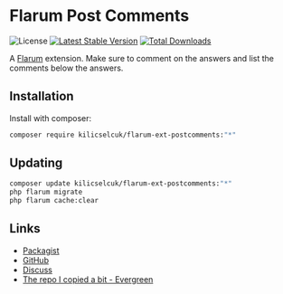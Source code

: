# Flarum Post Comments

![License](https://img.shields.io/badge/license-MIT-blue.svg) [![Latest Stable Version](https://img.shields.io/packagist/v/kilicselcuk/flarum-ext-postcomments.svg)](https://packagist.org/packages/kilicselcuk/flarum-ext-postcomments) [![Total Downloads](https://img.shields.io/packagist/dt/kilicselcuk/flarum-ext-postcomments.svg)](https://packagist.org/packages/kilicselcuk/flarum-ext-postcomments)

A [Flarum](http://flarum.org) extension. Make sure to comment on the answers and list the comments below the answers.

## Installation

Install with composer:

```sh
composer require kilicselcuk/flarum-ext-postcomments:"*"
```

## Updating

```sh
composer update kilicselcuk/flarum-ext-postcomments:"*"
php flarum migrate
php flarum cache:clear
```

## Links

- [Packagist](https://packagist.org/packages/kilicselcuk/flarum-ext-postcomments)
- [GitHub](https://github.com/kilicselcuk/flarum-ext-postcomments)
- [Discuss](https://discuss.flarum.org/d/PUT_DISCUSS_SLUG_HERE)
- [The repo I copied a bit - Evergreen](https://github.com/KyrneDev/Evergreen)

